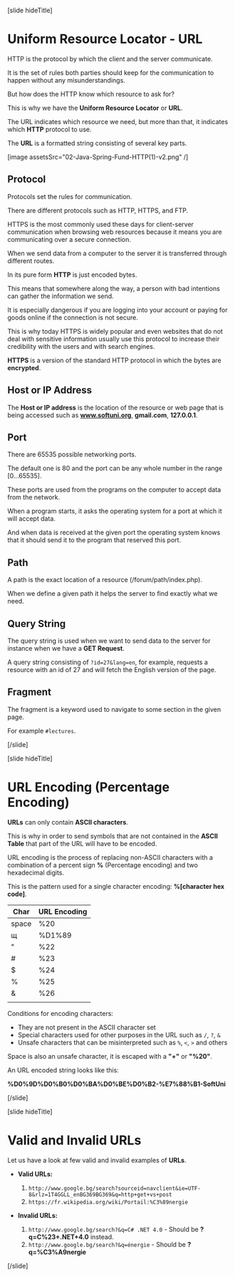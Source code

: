 [slide hideTitle]

# Uniform Resource Locator - URL

HTTP is the protocol by which the client and the server communicate.

It is the set of rules both parties should keep for the communication to happen without any misunderstandings.

But how does the HTTP know which resource to ask for? 

This is why we have the **Uniform Resource Locator** or **URL**.

The URL indicates which resource we need, but more than that, it indicates which **HTTP** protocol to use.

The **URL** is a formatted string consisting of several key parts. 

[image assetsSrc="02-Java-Spring-Fund-HTTP(1)-v2.png" /]

## Protocol

Protocols set the rules for communication.

There are different protocols such as HTTP, HTTPS, and FTP. 

HTTPS is the most commonly used these days for client-server communication when browsing web resources because it means you are communicating over a secure connection.

When we send data from a computer to the server it is transferred through different routes.

In its pure form **HTTP** is just encoded bytes.

This means that somewhere along the way, a person with bad intentions can gather the information we send. 

It is especially dangerous if you are logging into your account or paying for goods online if the connection is not secure.

This is why today HTTPS is widely popular and even websites that do not deal with sensitive information usually use this protocol to increase their credibility with the users and with search engines.

**HTTPS** is a version of the standard HTTP protocol in which the bytes are **encrypted**.

## Host or IP Address

The **Host or IP address** is the location of the resource or web page that is being accessed such as **www.softuni.org**, **gmail.com**, **127.0.0.1**.

## Port

There are 65535 possible networking ports.

The default one is 80 and the port can be any whole number in the range [0...65535].

These ports are used from the programs on the computer to accept data from the network.

When a program starts, it asks the operating system for a port at which it will accept data.

And when data is received at the given port the operating system knows that it should send it to the program that reserved this port.



## Path

A path is the exact location of a resource (/forum/path/index.php).

When we define a given path it helps the server to find exactly what we need.

## Query String

The query string is used when we want to send data to the server for instance when we have a **GET Request**.

A query string consisting of `?id=27&lang=en`, for example, requests a resource with an id of 27 and will fetch the English version of the page.

## Fragment

The fragment is a keyword used to navigate to some section in the given page.

For example `#lectures`.

[/slide]

[slide hideTitle]

# URL Encoding (Percentage Encoding)

**URLs** can only contain **ASCII characters**.

This is why in order to send symbols that are not contained in the **ASCII Table** that part of the URL will have to be encoded.

URL encoding is the process of replacing non-ASCII characters with a combination of a percent sign **%** (Percentage encoding) and two hexadecimal digits.

This is the pattern used for a single character encoding: **%[character hex code]**.

| **Char** | **URL Encoding** | 
| --- | --- |
| space | %20 |
| щ | %D1%89 |
| " | %22 |
| # | %23 |
| $ | %24 |
| % | %25 |
| & | %26 |
|   |   |

Conditions for encoding characters:

- They are not present in the ASCII character set
- Special characters used for other purposes in the URL such as `/`, `?`, `&`
- Unsafe characters that can be misinterpreted such as `%`, `<`, `>` and others


Space is also an unsafe character, it is escaped with a **"+"** or **"%20"**.

An URL encoded string looks like this:

**%D0%9D%D0%B0%D0%BA%D0%BE%D0%B2-%E7%88%B1-SoftUni​**

[/slide]

[slide hideTitle]

# Valid and Invalid URLs

Let us have a look at few valid and invalid examples of **URLs**.

- **Valid URLs:**

    1. `http://www.google.bg/search?sourceid=navclient&ie=UTF-8&rlz=1T4GGLL_enBG369BG369&q=http+get+vs+post`
    2. `https://fr.wikipedia.org/wiki/Portail:%C3%89nergie​`


- **Invalid URLs:**

    1. `http://www.google.bg/search?&q=C# .NET 4.0` - Should be **?q=C%23+.NET+4.0​** instead.
    2. `http://www.google.bg/search?&q=énergie​` - Should be **?q=%C3%A9nergie**

[/slide]